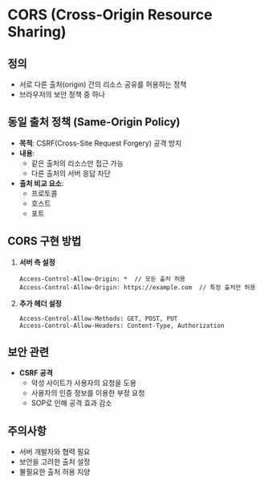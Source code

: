 # CORS (Cross-Origin Resource Sharing)

## 정의

- 서로 다른 출처(origin) 간의 리소스 공유를 허용하는 정책
- 브라우저의 보안 정책 중 하나

## 동일 출처 정책 (Same-Origin Policy)

- **목적**: CSRF(Cross-Site Request Forgery) 공격 방지
- **내용**:
  - 같은 출처의 리소스만 접근 가능
  - 다른 출처의 서버 응답 차단
- **출처 비교 요소**:
  - 프로토콜
  - 호스트
  - 포트

## CORS 구현 방법

1. **서버 측 설정**

   ```http
   Access-Control-Allow-Origin: *  // 모든 출처 허용
   Access-Control-Allow-Origin: https://example.com  // 특정 출처만 허용
   ```

2. **추가 헤더 설정**
   ```http
   Access-Control-Allow-Methods: GET, POST, PUT
   Access-Control-Allow-Headers: Content-Type, Authorization
   ```

## 보안 관련

- **CSRF 공격**
  - 악성 사이트가 사용자의 요청을 도용
  - 사용자의 인증 정보를 이용한 부정 요청
  - SOP로 인해 공격 효과 감소

## 주의사항

- 서버 개발자와 협력 필요
- 보안을 고려한 출처 설정
- 불필요한 출처 허용 지양
